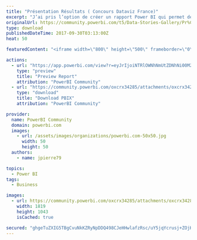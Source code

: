 ```yaml
---
title: "Présentation Résultats ( Concours Dataviz France)"
excerpt: "J’ai pris l’option de créer un rapport Power BI qui permet de raconter une histoire ( DataStorytelling), et plus précisément de montrer qu’avec Power"
originalUrl: https://community.powerbi.com/t5/Data-Stories-Gallery/Pr%C3%A9sentation-R%C3%A9sultats-Concours-Dataviz-France/m-p/261928
type: download
publishedDateTime: 2017-09-30T03:13:00Z
heat: 50

featuredContent: "<iframe width=\"800\" height=\"500\" frameborder=\"0\" src=\"https://app.powerbi.com/view?r=eyJrIjoiNTRlOWNhNmUtZDNhNi00M2FlLWFkNDAtYzc1YTcyMzhhYjAxIiwidCI6ImU0ZWZmOGU4LWU2MzUtNDI2Yy05NTJkLTA5ZGQ0OGMzZmM4MCIsImMiOjh9\"></iframe>"

actions:
  - url: "https://app.powerbi.com/view?r=eyJrIjoiNTRlOWNhNmUtZDNhNi00M2FlLWFkNDAtYzc1YTcyMzhhYjAxIiwidCI6ImU0ZWZmOGU4LWU2MzUtNDI2Yy05NTJkLTA5ZGQ0OGMzZmM4MCIsImMiOjh9"
    type: "preview"
    title: "Preview Report"
    attribution: "PowerBI Community"
  - url: "https://community.powerbi.com/oxcrx34285/attachments/oxcrx34285/DataStoriesGallery/1172/2/VehiculesVariante6.pbix"
    type: "download"
    title: "Download PBIX"
    attribution: "PowerBI Community"

provider:
  name: PowerBI Community
  domain: powerbi.com
  images:
    - url: /assets/images/organizations/powerbi.com-50x50.jpg
      width: 50
      height: 50
  authors:
    - name: jpierre79

topics:
  - Power BI
tags:
  - Business

images:
  - url: https://community.powerbi.com/oxcrx34285/attachments/oxcrx34285/DataStoriesGallery/1172/1/Pres.jpg
    width: 1819
    height: 1043
    isCached: true

secured: "ghgeTuZXIG5TBgCvuNkKZRyNpDDQ498CJeHHwlafzRsc/uY5jqYcrusj+ZOjHllVU29nOjNOTV9xN+DCdXCHliaCQWqISiRUjhCWih0i8Ff19AEh4M1lYuTH1atsJ45dk3U3IB4lP3YOGhA5iXUx+x5xHG6HdSwi8NnS9WARnVyEwUwld5frdj9JSPt/hGhitlFAuiJ/H6d1ad/O2Svzgls6fq8saJIp56n8Zst5YFIWupScB3hJn8AYfqYPuG7Y/Qkf8+R4RxXrzB1V8yWf1jg6nqIK58OCF3gy2+kKb1PPbJFWK5oBUBQIV91pbYKP3+pAlge2Khq9LKBfoY/cJkt0QIiTt6JOHD8ZD1WCwSFBZR69pq/LrdiT5+M3emv3FDq1Hv//0TirTQaOKrUldIr6lmsnCxJA6eI5efOHs3A=;ocasmSsbET8quwLaQJ/9kg=="
---
```


